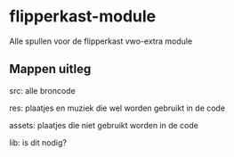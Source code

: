 flipperkast-module
==================

Alle spullen voor de flipperkast vwo-extra module

Mappen uitleg
-------------

src: alle broncode

res: plaatjes en muziek die wel worden gebruikt in de code

assets: plaatjes die niet gebruikt worden in de code

lib: is dit nodig?
